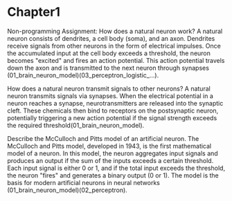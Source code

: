 # Chapter1
Non-programming Assignment:
How does a natural neuron work? A natural neuron consists of dendrites, a cell body (soma), and an axon. Dendrites receive signals from other neurons in the form of electrical impulses. Once the accumulated input at the cell body exceeds a threshold, the neuron becomes "excited" and fires an action potential. This action potential travels down the axon and is transmitted to the next neuron through synapses​(01_brain_neuron_model)​(03_perceptron_logistic_…).

How does a natural neuron transmit signals to other neurons? A natural neuron transmits signals via synapses. When the electrical potential in a neuron reaches a synapse, neurotransmitters are released into the synaptic cleft. These chemicals then bind to receptors on the postsynaptic neuron, potentially triggering a new action potential if the signal strength exceeds the required threshold​(01_brain_neuron_model).

Describe the McCulloch and Pitts model of an artificial neuron. The McCulloch and Pitts model, developed in 1943, is the first mathematical model of a neuron. In this model, the neuron aggregates input signals and produces an output if the sum of the inputs exceeds a certain threshold. Each input signal is either 0 or 1, and if the total input exceeds the threshold, the neuron "fires" and generates a binary output (0 or 1). The model is the basis for modern artificial neurons in neural networks​(01_brain_neuron_model)​(02_perceptron).

